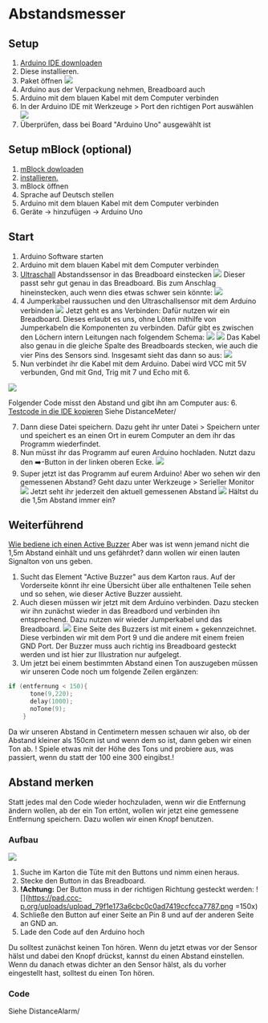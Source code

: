# Abstandsmesser

## Setup
1. [Arduino IDE downloaden](https://www.arduino.cc/en/software)
2. Diese installieren.
3. Paket öffnen
![](https://pad.ccc-p.org/uploads/upload_7fc8a7c5b0a732c25e9c28837ba10e29.jpg)
4. Arduino aus der Verpackung nehmen, Breadboard auch
5. Arduino mit dem blauen Kabel mit dem Computer verbinden
6. In der Arduino IDE mit Werkzeuge > Port den richtigen Port auswählen
![](https://pad.ccc-p.org/uploads/upload_05c0c4516abed63761781ac56291fddb.png)
7. Überprüfen, dass bei Board "Arduino Uno" ausgewählt ist

## Setup mBlock (optional)
1. [mBlock dowloaden](https://mblock.makeblock.com/en-us/download/)
2. [installieren.](https://www.mblock.cc/doc/en/part-one-basics/mblock-5-pc.html)
3. mBlock öffnen
4. Sprache auf Deutsch stellen
5. Arduino mit dem blauen Kabel mit dem Computer verbinden
6. Geräte -> hinzufügen -> Arduino Uno

## Start
1. Arduino Software starten
2. Arduino mit dem blauen Kabel mit dem Computer verbinden
3. [Ultraschall](https://www.waycon.de/produkte/ultraschallsensoren/messprinzip-ultraschallsensoren/) Abstandssensor in das Breadboard einstecken
![](https://pad.ccc-p.org/uploads/upload_0c876c2750299d88177136540b52159e.jpg)
Dieser passt sehr gut genau in das Breadboard.
Bis zum Anschlag hineinstecken, auch wenn dies etwas schwer sein könnte:
![](https://pad.ccc-p.org/uploads/upload_fd3ac487eda8f3382f68148390fb5dec.jpg)
4. 4 Jumperkabel raussuchen und den Ultraschallsensor mit dem Arduino verbinden
![](https://pad.ccc-p.org/uploads/upload_7cff6eeba699668f5fcc916863959e96.jpg)
Jetzt geht es ans Verbinden:
Dafür nutzen wir ein Breadboard. Dieses erlaubt es uns, ohne Löten mithilfe von Jumperkabeln die Komponenten zu verbinden. Dafür gibt es zwischen den Löchern intern Leitungen nach folgendem Schema:
![](https://pad.ccc-p.org/uploads/upload_ecb5a4e8eb9cbfe3c46338baae8d5510.png)
![](https://pad.ccc-p.org/uploads/upload_e8b5bde3ec5fd2845f3d0e013c368037.jpg)
Das Kabel also genau in die gleiche Spalte des Breadboards stecken, wie auch die vier Pins des Sensors sind. Insgesamt sieht das dann so aus:
![](https://pad.ccc-p.org/uploads/upload_e60c78b7f54cefbb907f45c89d63e2bd.jpg)
5. Nun verbindet ihr die Kabel mit dem Arduino. Dabei wird VCC mit 5V verbunden, Gnd mit Gnd, Trig mit 7 und Echo mit 6.

![](https://pad.ccc-p.org/uploads/upload_401a8d23a71db41d320148b37907d360.svg)

Folgender Code misst den Abstand und gibt ihn am Computer aus:
6. [Testcode in die IDE kopieren](https://funduino.de/nr-10-entfernung-messen)
Siehe DistanceMeter/


7. Dann diese Datei speichern. Dazu geht ihr unter Datei > Speichern unter und speichert es an einen Ort in eurem Computer an dem ihr das Programm wiederfindet.
8. Nun müsst ihr das Programm auf euren Arduino hochladen. Nutzt dazu den :arrow_right:-Button  in der linken oberen Ecke.
![](https://pad.ccc-p.org/uploads/upload_d42b63648c0b8ed2ab12c1b21022fa6e.png)
9. Super jetzt ist das Programm auf eurem Arduino! Aber wo sehen wir den gemessenen Abstand? Geht dazu unter Werkzeuge > Serieller Monitor
![](https://pad.ccc-p.org/uploads/upload_d644c251f980b855eb32d630b2bf0edf.png)
Jetzt seht ihr jederzeit den aktuell gemessenen Abstand
![](https://pad.ccc-p.org/uploads/upload_ca0b3f4a44448ccc6c04f4688fdebcfb.png)
Hältst du die 1,5m Abstand immer ein?

## Weiterführend
[Wie bediene ich einen Active Buzzer](https://funduino.de/nr-08-toene-erzeugen)
Aber was ist wenn jemand nicht die 1,5m Abstand einhält und uns gefährdet? dann wollen wir einen lauten Signalton von uns geben.
1. Sucht das Element "Active Buzzer" aus dem Karton raus. Auf der Vorderseite könnt ihr eine Übersicht über alle enthaltenen Teile sehen und so sehen, wie dieser Active Buzzer aussieht.
2. Auch diesen müssen wir jetzt mit dem Arduino verbinden. Dazu stecken wir ihn zunächst wieder in das Breadbord und verbinden ihn entsprechend. Dazu nutzen wir wieder Jumperkabel und das Breadboard. ![](https://pad.ccc-p.org/uploads/upload_ed8624839fbe5b61e45d9afb3f201ad4.jpg)
Eine Seite des Buzzers ist mit einem + gekennzeichnet. Diese verbinden wir mit dem Port 9 und die andere mit einem freien GND Port. Der Buzzer muss auch richtig ins Breadboard gesteckt werden und ist hier zur Illustration nur aufgelegt.
3. Um jetzt bei einem bestimmten Abstand einen Ton auszugeben müssen wir unseren Code noch um folgende Zeilen ergänzen:
``` C
if (entfernung < 150){
      tone(9,220);
      delay(1000);
      noTone(9);
    }
```
Da wir unseren Abstand in Centimetern messen schauen wir also, ob der Abstand kleiner als 150cm ist und wenn dem so ist, dann geben wir einen Ton ab.
! Spiele etwas mit der Höhe des Tons und probiere aus, was passiert, wenn du statt der 100 eine 300 eingibst.!

## Abstand merken

Statt jedes mal den Code wieder hochzuladen, wenn wir die Entfernung ändern wollen, ab der ein Ton ertönt, wollen wir jetzt eine gemessene Entfernung speichern. Dazu wollen wir einen Knopf benutzen.

### Aufbau


![](https://pad.ccc-p.org/uploads/upload_e2c5de4d39a1da5d0703b3ac7d258154.svg )

1. Suche im Karton die Tüte mit den Buttons und nimm einen heraus.
2. Stecke den Button in das Breadboard.
3. __!Achtung:__ Der Button muss in der richtigen Richtung gesteckt werden:
![](https://pad.ccc-p.org/uploads/upload_79f1e173a6cbc0c0ad7419ccfcca7787.png =150x)
5. Schließe den Button auf einer Seite an Pin 8 und auf der anderen Seite an GND an.
6. Lade den Code auf den Arduino hoch

Du solltest zunächst keinen Ton hören. Wenn du jetzt etwas vor der Sensor hälst und dabei den Knopf drückst, kannst du einen Abstand einstellen. Wenn du danach etwas dichter an den Sensor hälst, als du vorher eingestellt hast, solltest du einen Ton hören.

### Code

Siehe DistanceAlarm/

